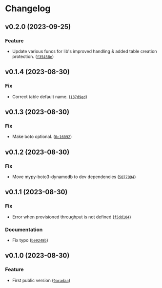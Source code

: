 # Changelog

<!--next-version-placeholder-->

## v0.2.0 (2023-09-25)

### Feature

* Update various funcs for lib's improved handling & added table creation protection. ([`f35458e`](https://github.com/megalus/coraline/commit/f35458eeda8b46ed6d6a27cb4a801a2d57a9b599))

## v0.1.4 (2023-08-30)

### Fix

* Correct table default name. ([`137d9ed`](https://github.com/megalus/coraline/commit/137d9ed6d2c8cf24b585ab1543b23db0c4fa36a8))

## v0.1.3 (2023-08-30)

### Fix

* Make boto optional. ([`0c16092`](https://github.com/megalus/coraline/commit/0c1609295cd8b75455c22fa07c6c565edd648bfe))

## v0.1.2 (2023-08-30)

### Fix

* Move mypy-boto3-dynamodb to dev dependencies ([`5077094`](https://github.com/megalus/coraline/commit/5077094b3a2a58b164304d78c8ed86b606c76bdb))

## v0.1.1 (2023-08-30)

### Fix

* Error when provisioned throughput is not defined ([`f5dd104`](https://github.com/megalus/coraline/commit/f5dd1049084b1774e7d1fdafd8ae1c087ec7acd7))

### Documentation

* Fix typo ([`be9248b`](https://github.com/megalus/coraline/commit/be9248b6e6a32ae8671753656502dca98fd55e9e))

## v0.1.0 (2023-08-30)

### Feature

* First public version ([`9acadaa`](https://github.com/megalus/coraline/commit/9acadaaa88d77229d58ad6171cb1fefd23015109))
